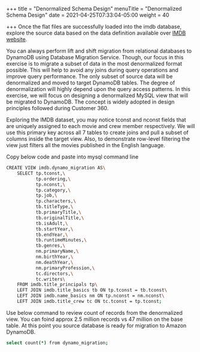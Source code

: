 +++
title = "Denormalized Schema Design"
menuTitle = "Denormalized Schema Design"
date = 2021-04-25T07:33:04-05:00
weight = 40

+++
Once the flat files are successfully loaded into the imdb database, explore the source data based on the data definition available over [IMDB website](https://www.imdb.com/interfaces/).

You can always perform lift and shift migration from relational databases to DynamoDB using Database Migration Service.
Though, our focus in this exercise is to migrate a subset of data in the most denormalized format possible. This will help to avoid any joins during query operations and improve query performance.
The only subset of source data will be denormalized and moved to target DynamoDB tables. The degree of denormalization will highly depend upon the query access patterns.
In this exercise, we will focus on designing a denormalized MySQL view that will be migrated to DynamoDB. The concept is widely adopted in design principles followed during Customer 360.

Exploring the IMDB dataset, you may notice tconst and nconst fields that are uniquely assigned to each movie and crew member respectively. We will use this primary key across all 7 tables to create joins
and pull a subset of columns inside the target view. Also, to demonstrate row-level filtering the view just filters all the movies published in the English language.

Copy below code and paste into mysql command line
```bash
CREATE VIEW imdb.dynamo_migration AS\
	SELECT tp.tconst,\
		   tp.ordering,\
		   tp.nconst,\
		   tp.category,\
		   tp.job,\
		   tp.characters,\
		   tb.titleType,\
		   tb.primaryTitle,\
		   tb.originalTitle,\
		   tb.isAdult,\
		   tb.startYear,\
		   tb.endYear,\
		   tb.runtimeMinutes,\
		   tb.genres,\
		   nm.primaryName,\
		   nm.birthYear,\
		   nm.deathYear,\
		   nm.primaryProfession,\
		   tc.directors,\
		   tc.writers\
	FROM imdb.title_principals tp\
	LEFT JOIN imdb.title_basics tb ON tp.tconst = tb.tconst\
	LEFT JOIN imdb.name_basics nm ON tp.nconst = nm.nconst\
	LEFT JOIN imdb.title_crew tc ON tc.tconst = tp.tconst;
  ```
  Use below command to review count of records from the denormalized view. You can foind approx 2.5 million records vs 47 million on the base table. At this point you source database is ready for migration to Amazon DynamoDB.
  ```bash
  select count(*) from dynamo_migration;
  ```
